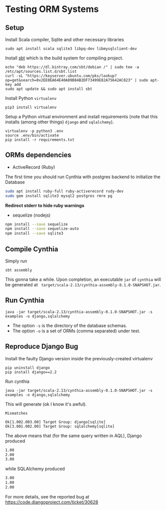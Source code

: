 # Testing ORM Systems

## Setup

Install Scala compiler, Sqlite and other necessary libraries

```
sudo apt install scala sqlite3 libpq-dev libmysqlclient-dev
```

Install [sbt](https://www.scala-sbt.org/) which is the
build system for compiling project.

```
echo "deb https://dl.bintray.com/sbt/debian /" | sudo tee -a /etc/apt/sources.list.d/sbt.list
curl -sL "https://keyserver.ubuntu.com/pks/lookup?op=get&search=0x2EE0EA64E40A89B84B2DF73499E82A75642AC823" | sudo apt-key add
sudo apt update && sudo apt install sbt
```

Install Python `virtualenv`
```
pip3 install virtualenv
```

Setup a Python virtual environment and install requirements
(note that this installs (among other things) `django` and `sqlalchemy`).

```
virtualenv -p python3 .env
source .env/bin/activate
pip install -r requirements.txt
```

## ORMs dependencies

* ActiveRecord (Ruby)

The first time you should run Cynthia with postgres backend to initialize
the Database

```bash
sudo apt install ruby-full ruby-activerecord rudy-dev
sudo gem install sqlite3 mysql2 postgres rmre pg
```

__Redirect stderr to hide ruby warnings__

* sequelize (nodejs)

```bash
npm install --save sequelize
npm install --save sequelize-auto
npm install --save sqlite3
```

## Compile Cynthia

Simply run

```
sbt assembly
```

This gonna take a while. Upon completion, an executable `jar` of
`cynthia` will be generated at ` target/scala-2.13/cynthia-assembly-0.1.0-SNAPSHOT.jar`.


## Run Cynthia

```
java -jar target/scala-2.13/cynthia-assembly-0.1.0-SNAPSHOT.jar -s examples -o django,sqlalchemy
```

* The option `-s` is the directory of the database schemas.
* The option `-o` is a set of ORMs (comma separated) under test.


## Reproduce Django Bug

Install the faulty Django version inside the previously-created
virtualenv

```
pip uninstall django
pip install django==2.2
```

Run cynthia

```
java -jar target/scala-2.13/cynthia-assembly-0.1.0-SNAPSHOT.jar -s examples -o django,sqlalchemy
```

This will generate (ok I know it's awful).

```
Mismatches

Ok[1.002.003.00] Target Group: django[sqlite]
Ok[3.001.002.00] Target Group: sqlalchemy[sqlite]
```

The above means that (for the same query written in AQL), Django
produced
```bash
1.00
2.00
3.00
```

while SQLAlchemy produced

```bash
3.00
1.00
2.00
```

For more details, see the reported bug at
https://code.djangoproject.com/ticket/30628
